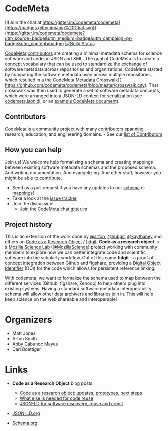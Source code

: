 CodeMeta
========
[![Join the chat at https://gitter.im/codemeta/codemeta](https://badges.gitter.im/Join%20Chat.svg)](https://gitter.im/codemeta/codemeta?utm_source=badge&utm_medium=badge&utm_campaign=pr-badge&utm_content=badge)
[![Build Status](https://travis-ci.org/codemeta/codemeta.svg?branch=master)](https://travis-ci.org/codemeta/codemeta)

[CodeMeta](https://codemeta.github.io)  [contributors](CONTRIBUTORS.html) are creating a minimal metadata schema for science software and code, in JSON and XML. The goal of CodeMeta is to create a concept vocabulary that can be used to standardize the exchange of software metadata across repositories and organizations. CodeMeta started by comparing the software metadata used across multiple repositories, which resulted in a the CodeMeta Metadata Crosswalk]( https://github.com/codemeta/codemeta/blob/master/crosswalk.csv).  That crosswalk was then used to generate a set of software metadata concepts, which were arranged into a JSON-LD context for serialization (see [codemeta.jsonld](https://github.com/codemeta/codemeta/blob/master/codemeta.jsonld)i, or an [example CodeMeta document](https://github.com/codemeta/codemeta/blob/master/examples/example-codemeta-full.json)).

## Contributors
CodeMeta is a community project with many contributors spanning research, education, and engineering domains.    - See our [list of Contributors](CONTRIBUTORS.html)

## How you can help
Join us!  We welcome help formalizing a schema and creating mappings between existing software metadata schemas and the proposed schema. And writing documentation. And evangelizing. And other stuff, however you might be able to contribute.

* Send us a pull request if you have any updates to our [schema](https://github.com/codemeta/codemeta/blob/master/codemeta.jsonld) or [mappings](https://github.com/codemeta/codemeta/blob/master/codemeta-crosswalk.md)!
* Take a look at the [issue tracker](https://github.com/codemeta/codemeta/issues)
* Join the discussion!
    - [Join the CodeMeta chat gitter.im](https://gitter.im/codemeta/codemeta)

## Project history
This is an extension of the work done by [@arfon](http://github.com/arfon/), [@hubgit](https://github.com/hubgit/), [@kaythaney](https://github.com/kaythaney/) and others on [Code as a Research Object](https://github.com/mozillascience/code-research-object) / [fidgit](https://github.com/mozillascience/fidgit). **Code as a research object** is a [Mozilla Science Lab](http://mozillascience.org) ([@MozillaScience](https://github.com/mozillascience/)) project working with community members to explore how we can better integrate code and scientific software into the scholarly workflow. Out of this came **fidgit** - a proof of concept integration between Github and figshare, providing a [Digital Object Identifier](http://en.wikipedia.org/wiki/Digital_object_identifier) (DOI) for the code which allows for persistent reference linking.

With codemeta, we want to formalize the schema used to map between the different services (Github, figshare, Zenodo) to help others plug into existing systems. Having a standard software metadata interoperability schema will allow other data archivers and libraries join in. This will help keep science on the web shareable and interoperable!




Organizers
==========

* Matt Jones
* Arfon Smith
* Abby Cabunoc Mayes
* Carl Boettiger

Links
=====

* **Code as a Research Object** blog posts:
    * [Code as a research object: updates, prototypes, next steps](http://mozillascience.org/code-as-a-research-object-updates-prototypes-next-steps/)
    * [What else is needed for code reuse](http://mozillascience.org/what-else-is-needed-for-code-reuse/)
    * [JSON-LD for software discovery, reuse and credit](http://www.arfon.org/json-ld-for-software-discovery-reuse-and-credit)

* [JSON-LD.org](http://json-ld.org/)
* [Schema.org](http://schema.org/)
